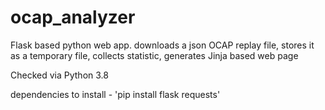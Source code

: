 # ocap_analyzer

Flask based python web app.
downloads a json OCAP replay file, stores it as a temporary file, collects statistic, generates Jinja based web page

Checked via Python 3.8

dependencies to install - 'pip install flask requests'
